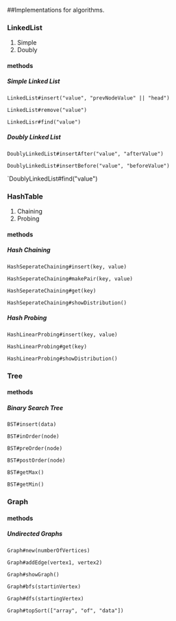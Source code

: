 ##Implementations for algorithms.

### LinkedList
  1. Simple
  2. Doubly

  #### methods

  ##### Simple Linked List
  `LinkedList#insert("value", "prevNodeValue" || "head")`

  `LinkedList#remove("value")`
  
  `LinkedLisr#find("value")`

  ##### Doubly Linked List
  `DoublyLinkedList#insertAfter("value", "afterValue")`
  
  `DoublyLinkedList#insertBefore("value", "beforeValue")`
  
  `DoublyLinkedList#find("value")

### HashTable
  1. Chaining
  2. Probing

  #### methods
  ##### Hash Chaining
  `HashSeperateChaining#insert(key, value)`
  
  `HashSeperateChaining#makePair(key, value)`
  
  `HashSeperateChaining#get(key)`
  
  `HashSeperateChaining#showDistribution()`

  ##### Hash Probing
  `HashLinearProbing#insert(key, value)`

  `HashLinearProbing#get(key)`

  `HashLinearProbing#showDistribution()`

### Tree

  #### methods
  ##### Binary Search Tree
  `BST#insert(data)`

  `BST#inOrder(node)`

  `BST#preOrder(node)`

  `BST#postOrder(node)`

  `BST#getMax()`

  `BST#getMin()`

### Graph

  #### methods
  ##### Undirected Graphs
  `Graph#new(numberOfVertices)`

  `Graph#addEdge(vertex1, vertex2)`

  `Graph#showGraph()`

  `Graph#bfs(startinVertex)`

  `Graph#dfs(startingVertex)`

  `Graph#topSort(["array", "of", "data"])`
